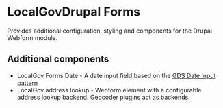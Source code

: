 # LocalGovDrupal Forms

Provides additional configuration, styling and components for the Drupal Webform module.

## Additional components

* LocalGov Forms Date - A date input field based on the [GDS Date Input pattern](https://design-system.service.gov.uk/components/date-input/)
* LocalGov address lookup - Webform element with a configurable address lookup backend.  Geocoder plugins act as backends.
